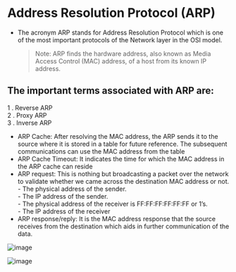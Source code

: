 # Address Resolution Protocol (ARP)

- The acronym ARP stands for Address Resolution Protocol which is one of the most important protocols of the Network layer in the OSI model. 
  > Note: ARP finds the hardware address, also known as Media Access Control (MAC) address, of a host from its known IP address. 

## The important terms associated with ARP are: 
   1 . Reverse ARP <br>
   2 . Proxy ARP <br>
   3 . Inverse ARP <br>
 

- ARP Cache: After resolving the MAC address, the ARP sends it to the source where it is stored in a table for future reference. The subsequent communications can use the MAC address from the table
- ARP Cache Timeout: It indicates the time for which the MAC address in the ARP cache can reside
- ARP request: This is nothing but broadcasting a packet over the network to validate whether we came across the destination MAC address or not. 
      -  The physical address of the sender.<br>
      -  The IP address of the sender.<br>
      -  The physical address of the receiver is FF:FF:FF:FF:FF:FF or 1’s.<br>
      -  The IP address of the receiver<br>
- ARP response/reply: It is the MAC address response that the source receives from the destination which aids in further communication of the data. 

![image](https://user-images.githubusercontent.com/76644058/211500201-3f86fdb2-9ef0-4d44-8352-09f9db00f45f.png)

![image](https://user-images.githubusercontent.com/76644058/211500293-aad34f60-c5be-4f18-9975-c54c74860e9c.png)
